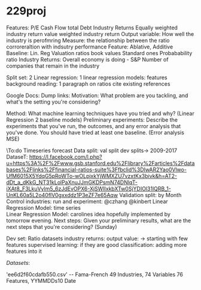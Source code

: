 # 229proj

Features: 
P/E 
Cash Flow total Debt
Industry Returns 
Equally weighted industry return 
value weighted industry return 
Output variable: How well the industry is perofmring 
Measure: the relationship between the ratio corroreraltion with indsutry performance
Feature: Ablative, Additive 
Baseline: Lin. Reg 
Valuation ratios 
book values 
Standard ones 
Probabability ratio 
Industry Returns: 
Overall economy is doing - S&P 
Number of companies that remain in the industry 

Split set: 
2 Linear regression: 
1 linear regression models: features 
background reading: 1 paragraph on ratios cite existing references 

Google Docs: Dump links: 
Motivation: What problem are you tackling, and what's the setting you're considering?

Method: What machine learning techniques have you tried and why? (Linear Regression 2 baseline models) 
Preliminary experiments: Describe the experiments that you've run, the outcomes, and any error analysis that you've done. You should have tried at least one baseline. (Error analysis MSE) 


\\To:do Timeseries forecast 
Data split: val split dev splits-> 2009-2017
DataseT: https://l.facebook.com/l.php?u=https%3A%2F%2Fwww.gsb.stanford.edu%2Flibrary%2Farticles%2Fdatabases%2Flinks%2Ffinancial-ratios-suite%3Ffbclid%3DIwAR2Yao0Vlwo-UfM6015X5YdqG5pRoWTo-wOLpjxkYjWMXZU7vzxtKx3bivk&h=AT2-dDt_a_dKkG_NT31kLolPaXnuJJmGKDPsmN74DNlqT-iXAt8_F3LkuVylm5_6zJdEvOPX6-XjSWIlxkbXTw0SjYDIOl31lQRB_1-UnKL60a5L2o40flV0gxxddz1P3eZF7e65Aqw 
Validation split:  by Month Control industries: run and experiment: 
@czhang 
@kinbert 
Linear Regression Model: time series  
Linear Regression Model: carolines idea 
hopefully implemented by tomorrow evening.
Next steps: Given your preliminary results, what are the next steps that you're considering? (Sunday) 

Dev set: 
Ratio datasets 
industry returns: output value: -> starting with few features 
supervised learning: 
if they are good classification: adding more features into it 

*Datasets*:

'ee6d2f60cdafb550.csv' -- Fama-French 49 Industries, 74 Variables 76 Features, YYMMDDs10 Date 
